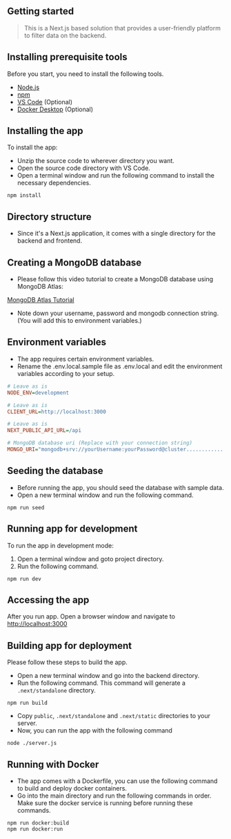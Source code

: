 ## Getting started

> This is a Next.js based solution that provides a user-friendly platform to filter data on the backend.

## Installing prerequisite tools

Before you start, you need to install the following tools.

- [Node.js](https://nodejs.org/)
- [npm](https://www.npmjs.com/)
- [VS Code](https://code.visualstudio.com/) (Optional)
- [Docker Desktop](https://www.docker.com/) (Optional)

## Installing the app

To install the app:

- Unzip the source code to wherever directory you want.
- Open the source code directory with VS Code.
- Open a terminal window and run the following command to install the necessary dependencies.

```shell
npm install
```

## Directory structure

- Since it's a Next.js application, it comes with a single directory for the backend and frontend.

## Creating a MongoDB database

- Please follow this video tutorial to create a MongoDB database using MongoDB Atlas:

[MongoDB Atlas Tutorial](https://youtu.be/084rmLU1UgA?t=38)

- Note down your username, password and mongodb connection string. (You will add this to environment variables.)

## Environment variables

- The app requires certain environment variables.
- Rename the .env.local.sample file as .env.local and edit the environment variables according to your setup.

```ini
# Leave as is
NODE_ENV=development

# Leave as is
CLIENT_URL=http://localhost:3000

# Leave as is
NEXT_PUBLIC_API_URL=/api

# MongoDB database uri (Replace with your connection string)
MONGO_URI="mongodb+srv://yourUsername:yourPassword@cluster............."

````

## Seeding the database

- Before running the app, you should seed the database with sample data.
- Open a new terminal window and run the following command.

```shell
npm run seed
```

## Running app for development

To run the app in development mode:

1. Open a terminal window and goto project directory.
2. Run the following command.

```shell
npm run dev
```

## Accessing the app

After you run app. Open a browser window and navigate to
[http://localhost:3000](http://localhost:3000)

## Building app for deployment

Please follow these steps to build the app.

- Open a new terminal window and go into the backend directory.
- Run the following command. This command will generate a `.next/standalone` directory.

```shell
npm run build
```

- Copy `public`, `.next/standalone` and `.next/static` directories to your server.
- Now, you can run the app with the following command

```shell
node ./server.js
```

## Running with Docker

- The app comes with a Dockerfile, you can use the following command to build and deploy docker containers.
- Go into the main directory and run the following commands in order. Make sure the docker service is running before running these commands.

```shell
npm run docker:build
npm run docker:run
```